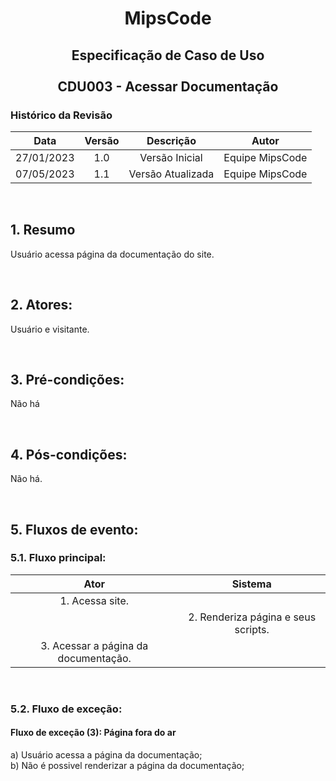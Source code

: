# <p align="center"> MipsCode </p>


## <p align="center"> Especificação de Caso de Uso <br><br> CDU003 - Acessar Documentação </p> 

### Histórico da Revisão 

| Data | Versão | Descrição | Autor |
| :-----: | :-----: | :-----: | :-----: |
| 27/01/2023 | 1.0 | Versão Inicial | Equipe MipsCode |
| 07/05/2023 | 1.1 | Versão Atualizada | Equipe MipsCode |

<br>

## 1. Resumo
Usuário acessa página da documentação do site.

<br>

## 2. Atores: 
Usuário e visitante.

<br>

## 3. Pré-condições:
Não há

<br>

## 4. Pós-condições: 
Não há.

<br>

## 5. Fluxos de evento:
### 5.1. Fluxo principal:

| Ator | Sistema |
| :-----------------: | :-----------------: | 
| 1. Acessa site. | |  
|  | 2. Renderiza página e seus scripts. |
| 3. Acessar a página da documentação. | | 

<br>

### 5.2. Fluxo de exceção:
#### Fluxo de exceção (3): Página fora do ar
a) Usuário acessa a página da documentação; <br>
b) Não é possivel renderizar a página da documentação;  <br>

